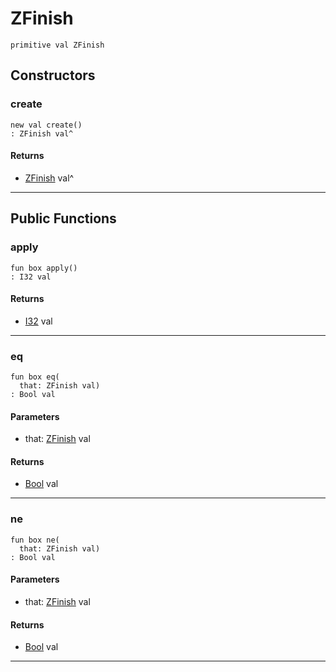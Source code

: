 # ZFinish

```pony
primitive val ZFinish
```

## Constructors

### create

```pony
new val create()
: ZFinish val^
```

#### Returns

* [ZFinish](.-compression-ZFinish) val^

---

## Public Functions

### apply

```pony
fun box apply()
: I32 val
```

#### Returns

* [I32](builtin-I32) val

---

### eq

```pony
fun box eq(
  that: ZFinish val)
: Bool val
```
#### Parameters

*   that: [ZFinish](.-compression-ZFinish) val

#### Returns

* [Bool](builtin-Bool) val

---

### ne

```pony
fun box ne(
  that: ZFinish val)
: Bool val
```
#### Parameters

*   that: [ZFinish](.-compression-ZFinish) val

#### Returns

* [Bool](builtin-Bool) val

---

